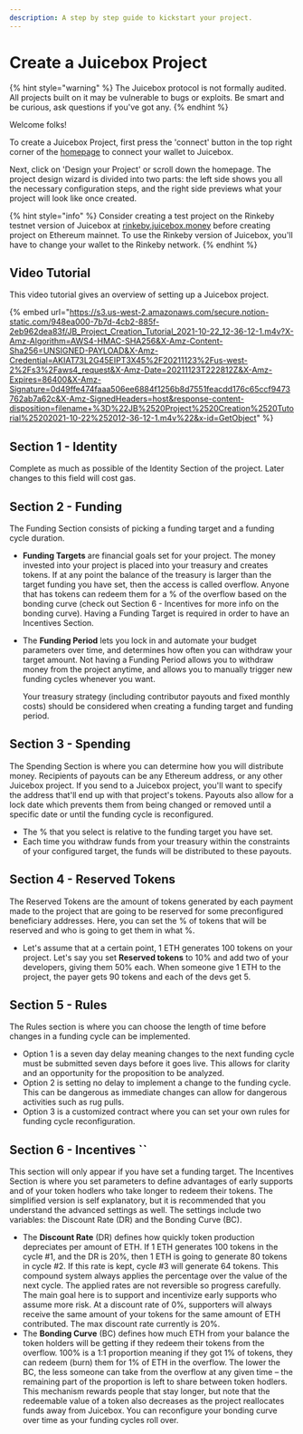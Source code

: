 ```yaml
---
description: A step by step guide to kickstart your project.
---
```


# Create a Juicebox Project

{% hint style="warning" %}
The Juicebox protocol is not formally audited. All projects built on it may be vulnerable to bugs or exploits. Be smart and be curious, ask questions if you've got any.
{% endhint %}

Welcome folks!

To create a Juicebox Project, first press the 'connect' button in the top right corner of the [homepage](http://juicebox.money) to connect your wallet to Juicebox.

Next, click on 'Design your Project' or scroll down the homepage. The project design wizard is divided into two parts: the left side shows you all the necessary configuration steps, and the right side previews what your project will look like once created.

{% hint style="info" %}
Consider creating a test project on the Rinkeby testnet version of Juicebox at [rinkeby.juicebox.money](http://rinkeby.juicebox.money) before creating project on Ethereum mainnet. To use the Rinkeby version of Juicebox, you'll have to change your wallet to the Rinkeby network.
{% endhint %}

## Video Tutorial

This video tutorial gives an overview of setting up a Juicebox project.

{% embed url="https://s3.us-west-2.amazonaws.com/secure.notion-static.com/948ea000-7b7d-4cb2-885f-2eb962dea83f/JB_Project_Creation_Tutorial_2021-10-22_12-36-12-1.m4v?X-Amz-Algorithm=AWS4-HMAC-SHA256&X-Amz-Content-Sha256=UNSIGNED-PAYLOAD&X-Amz-Credential=AKIAT73L2G45EIPT3X45%2F20211123%2Fus-west-2%2Fs3%2Faws4_request&X-Amz-Date=20211123T222812Z&X-Amz-Expires=86400&X-Amz-Signature=0d49ffe474faaa506ee6884f1256b8d7551feacdd176c65ccf9473762ab7a62c&X-Amz-SignedHeaders=host&response-content-disposition=filename+%3D%22JB%2520Project%2520Creation%2520Tutorial%25202021-10-22%252012-36-12-1.m4v%22&x-id=GetObject" %}

## Section 1 - Identity

Complete as much as possible of the Identity Section of the project. Later changes to this field will cost gas.

## Section 2 - Funding

The Funding Section consists of picking a funding target and a funding cycle duration.

* **Funding Targets** are financial goals set for your project. The money invested into your project is placed into your treasury and creates tokens. If at any point the balance of the treasury is larger than the target funding you have set, then the access is called overflow. Anyone that has tokens can redeem them for a % of the overflow based on the bonding curve (check out Section 6 - Incentives for more info on the bonding curve). Having a Funding Target is required in order to have an Incentives Section.
*   The **Funding Period** lets you lock in and automate your budget parameters over time, and determines how often you can withdraw your target amount. Not having a Funding Period allows you to withdraw money from the project anytime, and allows you to manually trigger new funding cycles whenever you want.

    Your treasury strategy (including contributor payouts and fixed monthly costs) should be considered when creating a funding target and funding period.

## Section 3 - Spending

The Spending Section is where you can determine how you will distribute money. Recipients of payouts can be any Ethereum address, or any other Juicebox project. If you send to a Juicebox project, you'll want to specify the address that'll end up with that project's tokens. Payouts also allow for a lock date which prevents them from being changed or removed until a specific date or until the funding cycle is reconfigured.

* The % that you select is relative to the funding target you have set.
* Each time you withdraw funds from your treasury within the constraints of your configured target, the funds will be distributed to these payouts.

## Section 4 - Reserved Tokens

The Reserved Tokens are the amount of tokens generated by each payment made to the project that are going to be reserved for some preconfigured beneficiary addresses. Here, you can set the % of tokens that will be reserved and who is going to get them in what %.

* Let's assume that at a certain point, 1 ETH generates 100 tokens on your project. Let's say you set **Reserved tokens** to 10% and add two of your developers, giving them 50% each. When someone give 1 ETH to the project, the payer gets 90 tokens and each of the devs get 5.

## Section 5 - Rules

The Rules section is where you can choose the length of time before changes in a funding cycle can be implemented.

* Option 1 is a seven day delay meaning changes to the next funding cycle must be submitted seven days before it goes live. This allows for clarity and an opportunity for the proposition to be analyzed.
* Option 2 is setting no delay to implement a change to the funding cycle. This can be dangerous as immediate changes can allow for dangerous activities such as rug pulls.
* Option 3 is a customized contract where you can set your own rules for funding cycle reconfiguration.

## Section 6 - Incentives \`\`

This section will only appear if you have set a funding target. The Incentives Section is where you set parameters to define advantages of early supports and of your token hodlers who take longer to redeem their tokens. The simplified version is self explanatory, but it is recommended that you understand the advanced settings as well. The settings include two variables: the Discount Rate (DR) and the Bonding Curve (BC).

* The **Discount Rate** (DR) defines how quickly token production depreciates per amount of ETH. If 1 ETH generates 100 tokens in the cycle #1, and the DR is 20%, then 1 ETH is going to generate 80 tokens in cycle #2. If this rate is kept, cycle #3 will generate 64 tokens. This compound system always applies the percentage over the value of the next cycle. The applied rates are not reversible so progress carefully. The main goal here is to support and incentivize early supports who assume more risk. At a discount rate of 0%, supporters will always receive the same amount of your tokens for the same amount of ETH contributed. The max discount rate currently is 20%.
* The **Bonding Curve** (BC) defines how much ETH from your balance the token holders will be getting if they redeem their tokens from the overflow. 100% is a 1:1 proportion meaning if they got 1% of tokens, they can redeem (burn) them for 1% of ETH in the overflow. The lower the BC, the less someone can take from the overflow at any given time – the remaining part of the proportion is left to share between token hodlers. This mechanism rewards people that stay longer, but note that the redeemable value of a token also decreases as the project reallocates funds away from Juicebox. You can reconfigure your bonding curve over time as your funding cycles roll over.
